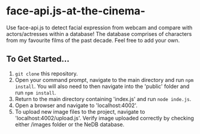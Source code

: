 # face-api.js-at-the-cinema-

Use face-api.js to detect facial expression from webcam and compare with actors/actresses within a database! The database comprises of characters from my favourite films of the past decade. Feel free to add your own.

## To Get Started...

1. `git clone` this repository.
2. Open your command prompt, navigate to the main directory and run `npm install`. You will also need to then navigate into the 'public' folder and run `npm install`.
3. Return to the main directory containing 'index.js' and run `node inde.js`.
4. Open a browser and navigate to 'localhost:4002'.
5. To upload new image files to the project, navigate to 'localhost:4002/upload.js'. Verify image uploaded correctly by checking either /images folder or the NeDB database. 
